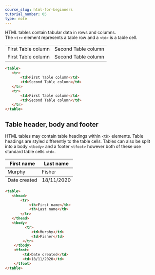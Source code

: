 ```yaml
---
course_slug: html-for-beginners
tutorial_number: 05
type: note
---
```

HTML tables contain tabular data in rows and columns.  
The `<tr>` element represents a table row and a `<td>` is a table cell.
<table>
   <tr>
       <td>First Table column</td>
       <td>Second Table column</td>
   </tr>    
   <tr>
       <td>First Table column</td>
       <td>Second Table column</td>
   </tr>   
</table>

```html
<table>
   <tr>
       <td>First Table column</td>
       <td>Second Table column</td>
   </tr>    
   <tr>
       <td>First Table column</td>
       <td>Second Table column</td>
   </tr>   
</table>
```

## Table header, body and footer
HTML tables may contain table headings within `<th>` elements.  Table headings are styled differently to the table cells. 
Tables can also be split into a body `<tbody>` and a footer `<tfoot>` however both of these use standard table cells `<td>`. 

<table>
   <thead>
       <tr>
           <th>First name</th>
           <th>Last name</th>
       </tr>   
   </thead>
   <tbody>
         <tr>
            <td>Murphy</td>
            <td>Fisher</td>
        </tr>   
    </tbody>
    <tfoot>
        <td>Date created</td>
        <td>18/11/2020</td>
    </tfoot>
</table>

```html
<table>
   <thead>
       <tr>
           <th>First name</th>
           <th>Last name</th>
       </tr>   
   </thead>
   <tbody>
         <tr>
            <td>Murphy</td>
            <td>Fisher</td>
        </tr>   
    </tbody>
    <tfoot>
        <td>Date created</td>
        <td>18/11/2020</td>
    </tfoot>
</table>
```
